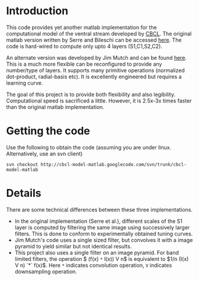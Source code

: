 # Introduction #

This code provides yet another matlab implementation for the computational model of the ventral stream developed by [CBCL](http://cbcl.mit.edu). The original matlab version written by Serre and Bileschi can be accessed [here](http://cbcl.mit.edu/software-datasets/standardmodel/index.html). The code is hard-wired to compute only upto 4 layers (S1,C1,S2,C2).

An alternate version was developed by Jim Mutch and can be found [here](http://www.mit.edu/~jmutch/fhlib). This is a much more flexible can be reconfigured to provide any number/type of layers. It supports many primitive operations (normalized dot-product, radial-basis etc). It is excellently engineered but requires a learning curve.

The goal of this project is to provide both flexibility and also legibility. Computational speed is sacrificed a little. However, it is 2.5x-3x times faster than the original matlab implementation.

# Getting the code #
Use the following to obtain the code (assuming you are under linux. Alternatively, use an svn client)
```
svn checkout http://cbcl-model-matlab.googlecode.com/svn/trunk/cbcl-model-matlab
```

# Details #

There are some technical differences between these three implementations.

  * In the original implementation (Serre et al.), different scales of the S1 layer is computed by filtering the same image using successively larger filters. This is done to conform to experimentally obtained tuning curves.
  * Jim Mutch's code uses a single sized filter, but convolves it with a image pyramid to yield similar but not identical results.
  * This project also uses a single filter on an image pyramid. For band limited filters, the operation $ (f(x) `*` I(x)) V n$ is equivalent to $1/n (I(x) V n) `*` f(x)$. Here `*` indicates convolution operation, `V` indicates downsampling operation.